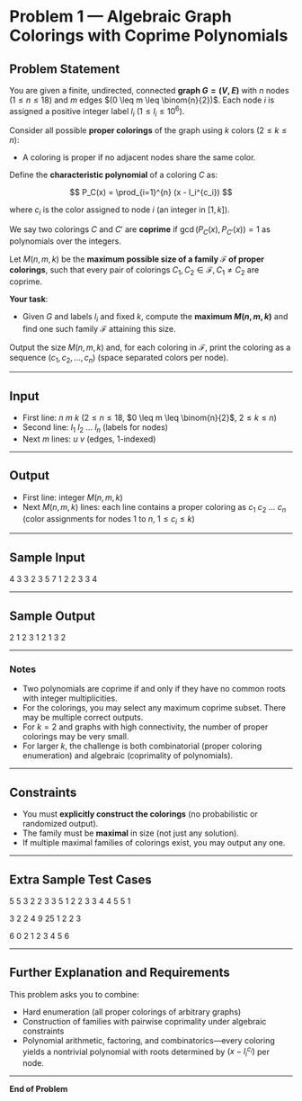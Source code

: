 # Problem 1 — Algebraic Graph Colorings with Coprime Polynomials

## Problem Statement

You are given a finite, undirected, connected **graph $G=(V,E)$** with $n$ nodes $(1 \leq n \leq 18)$ and $m$ edges $(0 \leq m \leq \binom{n}{2})$. Each node $i$ is assigned a positive integer label $l_i$ $(1 \leq l_i \leq 10^6)$.

Consider all possible **proper colorings** of the graph using $k$ colors $(2 \leq k \leq n)$:

- A coloring is proper if no adjacent nodes share the same color.

Define the **characteristic polynomial** of a coloring $C$ as:

$$
P_C(x) = \prod_{i=1}^{n} (x - l_i^{c_i})
$$

where $c_i$ is the color assigned to node $i$ (an integer in $[1,k]$).

We say two colorings $C$ and $C'$ are **coprime** if $\gcd(P_C(x), P_{C'}(x)) = 1$ as polynomials over the integers.

Let $M(n, m, k)$ be the **maximum possible size of a family $\mathcal{F}$ of proper colorings**, such that every pair of colorings $C_1, C_2 \in \mathcal{F}, C_1 \neq C_2$ are coprime.

**Your task**:

- Given $G$ and labels $l_i$ and fixed $k$, compute the **maximum $M(n, m, k)$** and find one such family $\mathcal{F}$ attaining this size.

Output the size $M(n, m, k)$ and, for each coloring in $\mathcal{F}$, print the coloring as a sequence $(c_1, c_2, ..., c_n)$ (space separated colors per node).

---

## Input

- First line: $n~m~k$ ($2 \leq n \leq 18$, $0 \leq m \leq \binom{n}{2}$, $2 \leq k \leq n$)
- Second line: $l_1~l_2~...~l_n$ (labels for nodes)
- Next $m$ lines: $u~v$ (edges, $1$-indexed)

---

## Output

- First line: integer $M(n,m,k)$
- Next $M(n,m,k)$ lines: each line contains a proper coloring as $c_1~c_2~...~c_n$ (color assignments for nodes $1$ to $n$, $1 \leq c_i \leq k$)

---

## Sample Input
4 3 3
2 3 5 7
1 2
2 3
3 4

---

## Sample Output

2
1 2 3 1
2 1 3 2

---

### Notes

- Two polynomials are coprime if and only if they have no common roots with integer multiplicities.
- For the colorings, you may select any maximum coprime subset. There may be multiple correct outputs.
- For $k=2$ and graphs with high connectivity, the number of proper colorings may be very small.
- For larger $k$, the challenge is both combinatorial (proper coloring enumeration) and algebraic (coprimality of polynomials).

---

## Constraints

- You must **explicitly construct the colorings** (no probabilistic or randomized output).
- The family must be **maximal** in size (not just any solution).
- If multiple maximal families of colorings exist, you may output any one.

---

## Extra Sample Test Cases

5 5 3
2 2 3 3 5
1 2
2 3
3 4
4 5
5 1

3 2 2
4 9 25
1 2
2 3

6 0 2
1 2 3 4 5 6

---

## Further Explanation and Requirements

This problem asks you to combine:

- Hard enumeration (all proper colorings of arbitrary graphs)
- Construction of families with pairwise coprimality under algebraic constraints
- Polynomial arithmetic, factoring, and combinatorics—every coloring yields a nontrivial polynomial with roots determined by $(x - l_i^{c_i})$ per node.

---

**End of Problem**

